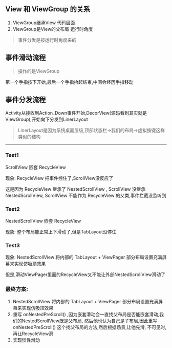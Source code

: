 ## View 和 ViewGroup 的关系
1. ViewGroup继承View          代码层面
2. ViewGroup是View的父布局     运行时角度

> 事件分发是按运行时角度来的

## 事件滑动流程
> 操作的是ViewGroup

第一个手指按下开始,最后一个手指抬起结束,中间会经历手指移动

## 事件分发流程

Activity从接收到Action_Down事件开始,DecorView(源码看到其实就是ViewGroup),开始向下分发到LinerLayout


> LinerLayout是因为系统桌面层级,顶部状态栏->我们的布局->虚拟按键这样类似的结构



---

### Test1
ScrollView 嵌套 RecycleView

现象:
RecycleView 把事件控住了,ScrollView没反应了

这是因为 RecycleView 继承了 NestedScrollView , ScrollView 没继承 NestedScrollView,
ScrollView 不能作为 RecycleView 的父类,事件拦截没监听到

### Test2
NestedScrollView 嵌套 RecycleView

现象:
整个布局能正常上下滑动了,但是TabLayout没停住

### Test3

现象:
NestedScrollView 将内部的 TabLayout + ViewPager 部分布局设置充满屏幕来实现仿吸顶效果

但是,滑动ViewPager里面的RecycleView又不能让外部NestedScrollView滑动了

### 最终方案:
1. NestedScrollView 将内部的 TabLayout + ViewPager 部分布局设置充满屏幕来实现仿吸顶效果
2. 重写 onNestedPreScroll() ,因为嵌套滑动会一直找父布局是否能嵌套滑动,我们的NestedScrollView既是父布局,
然后他也认为自己是子布局,因此重写 onNestedPreScroll() 这个找父布局的方法,然后根据场景,让他先滑,
不可见时,再让RecycleView滑
3. 实现惯性滑动



